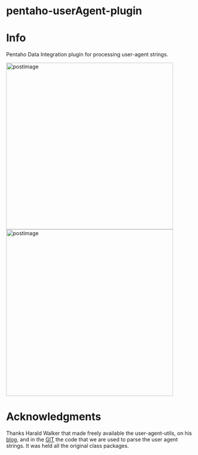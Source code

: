 # pentaho-userAgent-plugin

# Info
Pentaho Data Integration plugin for processing user-agent strings.

<img src='https://s31.postimg.org/o4qf8eoav/pdi_Step.png' border='0' alt='postimage' width='450px'/>
<img src='https://s31.postimg.org/ncrfk61bb/window.png' border='0' alt='postimage' width='450px'/>

# Acknowledgments #
Thanks Harald Walker that made freely available the user-agent-utils, on his [blog](http://www.bitwalker.eu/blog), and in the [GIT](https://github.com/HaraldWalker/user-agent-utils) the code that we are used to parse the user agent strings. It was held all the original class packages.
